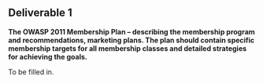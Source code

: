## **Deliverable 1**

**The OWASP 2011 Membership Plan – describing the membership program and
recommendations, marketing plans. The plan should contain specific
membership targets for all membership classes and detailed strategies
for achieving the goals.**

To be filled in.